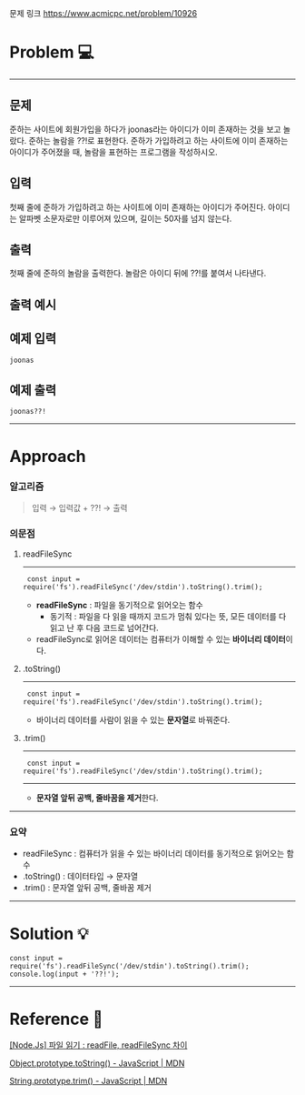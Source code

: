<p>문제 링크
<a href="https://www.acmicpc.net/problem/10926">https://www.acmicpc.net/problem/10926</a></p>
<h1 id="problem-💻">Problem 💻</h1>
<hr />
<h2 id="문제">문제</h2>
<p>준하는 사이트에 회원가입을 하다가 joonas라는 아이디가 이미 존재하는 것을 보고 놀랐다. 준하는 놀람을 ??!로 표현한다. 준하가 가입하려고 하는 사이트에 이미 존재하는 아이디가 주어졌을 때, 놀람을 표현하는 프로그램을 작성하시오.</p>
<h2 id="입력">입력</h2>
<p>첫째 줄에 준하가 가입하려고 하는 사이트에 이미 존재하는 아이디가 주어진다. 아이디는 알파벳 소문자로만 이루어져 있으며, 길이는 50자를 넘지 않는다.</p>
<h2 id="출력">출력</h2>
<p>첫째 줄에 준하의 놀람을 출력한다. 놀람은 아이디 뒤에 ??!를 붙여서 나타낸다.</p>
<h2 id="출력-예시">출력 예시</h2>
<h2 id="예제-입력">예제 입력</h2>
<pre><code>joonas</code></pre><h2 id="예제-출력">예제 출력</h2>
<pre><code>joonas??!</code></pre><hr />
<h1 id="approach">Approach</h1>
<h3 id="알고리즘">알고리즘</h3>
<blockquote>
<p>입력 → 입력값 + ??! → 출력</p>
</blockquote>
<h3 id="의문점">의문점</h3>
<ol>
<li><p>readFileSync</p>
<hr />
<pre><code class="language-jsx"> const input = require('fs').readFileSync('/dev/stdin').toString().trim();</code></pre>
<ul>
<li><strong>readFileSync</strong> : 파일을 동기적으로 읽어오는 함수<ul>
<li>동기적 : 파일을 다 읽을 때까지 코드가 멈춰 있다는 뜻, 모든 데이터를 다 읽고 난 후 다음 코드로 넘어간다.</li>
</ul>
</li>
<li>readFileSync로 읽어온 데이터는 컴퓨터가 이해할 수 있는 <strong>바이너리 데이터</strong>이다.</li>
</ul>
</li>
<li><p>.toString()</p>
<hr />
<pre><code class="language-jsx"> const input = require('fs').readFileSync('/dev/stdin').toString().trim();</code></pre>
<ul>
<li>바이너리 데이터를 사람이 읽을 수 있는 <strong>문자열</strong>로 바꿔준다.</li>
</ul>
</li>
<li><p>.trim()</p>
<hr />
<pre><code class="language-jsx"> const input = require('fs').readFileSync('/dev/stdin').toString().trim();</code></pre>
<hr />
<ul>
<li><strong>문자열 앞뒤 공백, 줄바꿈을 제거</strong>한다.</li>
</ul>
</li>
</ol>
<hr />
<h3 id="요약">요약</h3>
<ul>
<li>readFileSync : 컴퓨터가 읽을 수 있는 바이너리 데이터를 동기적으로 읽어오는 함수</li>
<li>.toString() : 데이터타입 → 문자열</li>
<li>.trim() : 문자열 앞뒤 공백, 줄바꿈 제거</li>
</ul>
<hr />
<h1 id="solution-💡">Solution 💡</h1>
<pre><code class="language-jsx">const input = require('fs').readFileSync('/dev/stdin').toString().trim();
console.log(input + '??!');</code></pre>
<hr />
<h1 id="reference-📄">Reference 📄</h1>
<p><a href="https://velog.io/@dalkong/Node.Js-%ED%8C%8C%EC%9D%BC-%EC%9D%BD%EA%B8%B0-readFile-readFileSync-%EC%B0%A8%EC%9D%B4">[Node.Js] 파일 읽기 : readFile, readFileSync 차이</a></p>
<p><a href="https://developer.mozilla.org/ko/docs/Web/JavaScript/Reference/Global_Objects/Object/toString">Object.prototype.toString() - JavaScript | MDN</a></p>
<p><a href="https://developer.mozilla.org/ko/docs/Web/JavaScript/Reference/Global_Objects/String/trim">String.prototype.trim() - JavaScript | MDN</a></p>